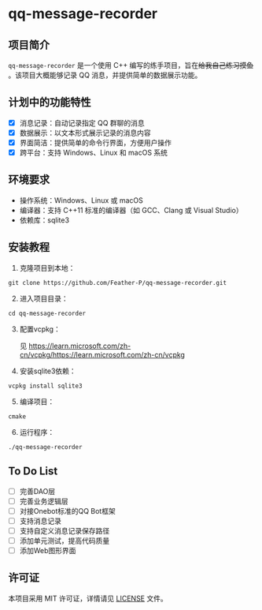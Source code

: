 # qq-message-recorder

## 项目简介

`qq-message-recorder` 是一个使用 C++ 编写的练手项目，旨在~~给我自己练习摸鱼~~ 。该项目大概能够记录 QQ 消息，并提供简单的数据展示功能。

## 计划中的功能特性

- [x] 消息记录：自动记录指定 QQ 群聊的消息
- [x] 数据展示：以文本形式展示记录的消息内容
- [x] 界面简洁：提供简单的命令行界面，方便用户操作
- [x] 跨平台：支持 Windows、Linux 和 macOS 系统

## 环境要求

- 操作系统：Windows、Linux 或 macOS
- 编译器：支持 C++11 标准的编译器（如 GCC、Clang 或 Visual Studio）
- 依赖库：sqlite3

## 安装教程

1. 克隆项目到本地：

```
git clone https://github.com/Feather-P/qq-message-recorder.git
```

2. 进入项目目录：

```
cd qq-message-recorder
```

3. 配置vcpkg：
   
   见 https://learn.microsoft.com/zh-cn/vcpkg/https://learn.microsoft.com/zh-cn/vcpkg

4. 安装sqlite3依赖：

```
vcpkg install sqlite3
```

5. 编译项目：

```
cmake
```

6. 运行程序：

```
./qq-message-recorder
```

## To Do List

- [ ] 完善DAO层
- [ ] 完善业务逻辑层
- [ ] 对接Onebot标准的QQ Bot框架
- [ ] 支持消息记录
- [ ] 支持自定义消息记录保存路径
- [ ] 添加单元测试，提高代码质量
- [ ] 添加Web图形界面

## 许可证

本项目采用 MIT 许可证，详情请见 [LICENSE](https://chatglm.cn/main/LICENSE) 文件。
